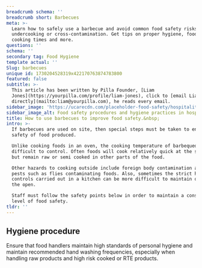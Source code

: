 ```yaml
---
breadcrumb schema: ''
breadcrumb short: Barbecues
meta: >-
  Learn how to safely use a barbecue and avoid common food safety risks like
  undercooking or cross-contamination. Get tips on proper hygiene, food storage,
  cooking times and more.
questions: ''
schema: ''
secondary tag: Food Hygiene
template actual: ''
Slug: barbecues
unique id: 1730204528319x422170763874783800
featured: false
subtitle: >-
  This article has been written by Pilla Founder, [Liam
  Jones](https://yourpilla.com/profile/liam-jones), click to [email Liam
  directly](mailto:liam@yourpilla.com), he reads every email.
sidebar_image: 'https://ucarecdn.com/placeholder-food-safety/hospitality-food-safety.jpg'
sidebar_image_alt: Food safety procedures and hygiene practices in hospitality
title: How to use barbecues to improve food safety.&nbsp;
intro: >-
  If barbecues are used on site, then special steps must be taken to ensure the
  safety of food produced.

  Unlike cooking foods in an oven, the cooking temperature of barbequed food is
  difficult to control. Often foods will cook relatively quick at the surface
  but remain raw or semi cooked in other parts of the food.

  Other hazards to cooking outside include foreign body contamination as well as
  pests such as flies contaminating foods. Also, sometimes the strict hygiene
  controls carried out in a kitchen can be more difficult to maintain outside in
  the open.

  Staff must follow the safety points below in order to maintain a consistent
  level of food safety.
tldr: ''
---
```

## Hygiene procedure

 Ensure that food handlers maintain high standards of personal hygiene and maintain recommended hand washing frequencies, especially when handling raw products and high risk cooked or RTE products.
